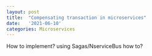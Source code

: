 ```yaml
---
layout: post
title:  "Compensating transaction in microservices"
date:   '2021-06-10'
categories: Microservices
---
```




How to implement? using Sagas/NserviceBus how to?
